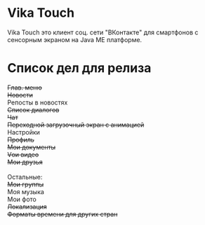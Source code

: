 # Vika Touch
Vika Touch это клиент соц. сети "ВКонтакте" для смартфонов с сенсорным экраном на Java ME платформе.

# Список дел для релиза
<s>Глав. меню</s><br/>
<s>Новости</s><br/>
Репосты в новостях<br/>
<s>Список диалогов</s><br/>
<s>Чат</s><br/>
<s>Переходной загрузочный экран с анимацией</s><br/>
Настройки<br/>
<s>Профиль</s><br/>
<s>Мои документы</s><br/>
<s>Vои видео</s><br/>
<s>Мои друзья</s><br/>
<br/>
Остальные:<br/>
<s>Мои группы</s><br/>
Моя музыка<br/>
Мои фото<br/>
<s>Локализация</s><br/>
<s>Форматы времени для других стран</s><br/>

